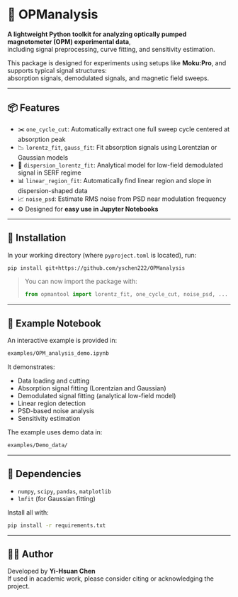 # 🧪 OPManalysis

**A lightweight Python toolkit for analyzing optically pumped magnetometer (OPM) experimental data**,  
including signal preprocessing, curve fitting, and sensitivity estimation.

This package is designed for experiments using setups like **Moku:Pro**, and supports typical signal structures:  
absorption signals, demodulated signals, and magnetic field sweeps.

---

## 📦 Features

- ✂️ `one_cycle_cut`: Automatically extract one full sweep cycle centered at absorption peak
- 📉 `lorentz_fit`, `gauss_fit`: Fit absorption signals using Lorentzian or Gaussian models
- 📐 `dispersion_lorentz_fit`: Analytical model for low-field demodulated signal in SERF regime
- 📊 `linear_region_fit`: Automatically find linear region and slope in dispersion-shaped data
- 📈 `noise_psd`: Estimate RMS noise from PSD near modulation frequency
- ⚙️ Designed for **easy use in Jupyter Notebooks**

---

## 🚀 Installation

In your working directory (where `pyproject.toml` is located), run:

```bash
pip install git+https://github.com/yschen222/OPManalysis
```

> You can now import the package with:
>
> ```python
> from opmantool import lorentz_fit, one_cycle_cut, noise_psd, ...
> ```

---

## 📂 Example Notebook

An interactive example is provided in:

```bash
examples/OPM_analysis_demo.ipynb
```

It demonstrates:

- Data loading and cutting
- Absorption signal fitting (Lorentzian and Gaussian)
- Demodulated signal fitting (analytical low-field model)
- Linear region detection
- PSD-based noise analysis
- Sensitivity estimation

The example uses demo data in:

```bash
examples/Demo_data/
```

---

## 📘 Dependencies

- `numpy`, `scipy`, `pandas`, `matplotlib`
- `lmfit` (for Gaussian fitting)

Install all with:

```bash
pip install -r requirements.txt
```

---

## 🧑‍🔬 Author

Developed by **Yi-Hsuan Chen**  
If used in academic work, please consider citing or acknowledging the project.

